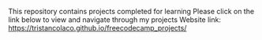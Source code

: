 This repository contains projects completed for learning
Please click on the link below to view and navigate through my projects
Website link: https://tristancolaco.github.io/freecodecamp_projects/
